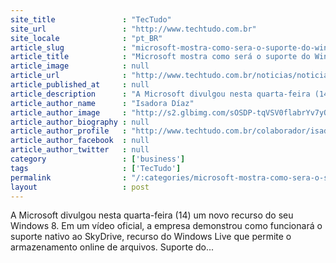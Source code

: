 ```yaml
---
site_title               : "TecTudo"
site_url                 : "http://www.techtudo.com.br"
site_locale              : "pt_BR"
article_slug             : "microsoft-mostra-como-sera-o-suporte-do-windows-8-ao-skydrive"
article_title            : "Microsoft mostra como será o suporte do Windows 8 ao SkyDrive"
article_image            : null
article_url              : "http://www.techtudo.com.br/noticias/noticia/2011/09/microsoft-mostra-como-sera-o-suporte-do-windows-8-ao-skydrive.html"
article_published_at     : null
article_description      : "A Microsoft divulgou nesta quarta-feira (14) um novo recurso do seu Windows 8. Em um vídeo oficial, a empresa demonstrou como funcionará o suporte nativo ao SkyDrive, recurso do Windows Live que permite o armazenamento online de arquivos. Suporte do..."
article_author_name      : "Isadora Díaz"
article_author_image     : "http://s2.glbimg.com/sOSDP-tqVSV0flabrYv7yOg8sd0=/30x30/s2.glbimg.com/aWV_4zazFi7SPrDhqnI0N6jTgTA=/0x0:140x140/75x75/s.glbimg.com/po/tt/f/original/2011/08/08/isadora-diaz.jpg"
article_author_biography : null
article_author_profile   : "http://www.techtudo.com.br/colaborador/isadora-diaz.html"
article_author_facebook  : null
article_author_twitter   : null
category                 : ['business']
tags                     : ['TecTudo']
permalink                : "/:categories/microsoft-mostra-como-sera-o-suporte-do-windows-8-ao-skydrive/"
layout                   : post
---
```


A Microsoft divulgou nesta quarta-feira (14) um novo recurso do seu Windows 8. Em um vídeo oficial, a empresa demonstrou como funcionará o suporte nativo ao SkyDrive, recurso do Windows Live que permite o armazenamento online de arquivos. Suporte do...
